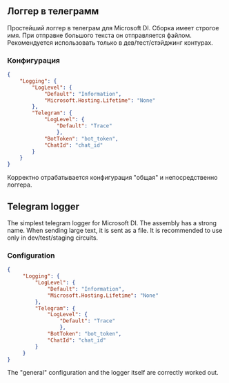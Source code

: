 ## Логгер в телеграмм
Простейший логгер в телеграм для Microsoft DI. Сборка имеет строгое имя. При отправке большого текста он отправляется файлом. Рекомендуется использовать только в дев/тест/стэйджинг контурах.
 
### Конфигурация
 
```json
{
    "Logging": {
        "LogLevel": {
            "Default": "Information",
            "Microsoft.Hosting.Lifetime": "None"
        },
        "Telegram": {
            "LogLevel": {
                "Default": "Trace"
                },
            "BotToken": "bot_token",
            "ChatId": "chat_id"
        }
    }
}
```
 
Корректно отрабатывается конфигурация "общая" и непосредственно логгера.

## Telegram logger
The simplest telegram logger for Microsoft DI. The assembly has a strong name. When sending large text, it is sent as a file. It is recommended to use only in dev/test/staging circuits.
 
### Configuration
 
```json
{
     "Logging": {
         "LogLevel": {
             "Default": "Information",
             "Microsoft.Hosting.Lifetime": "None"
         },
         "Telegram": {
             "LogLevel": {
                 "Default": "Trace"
                 },
             "BotToken": "bot_token",
             "ChatId": "chat_id"
         }
     }
}
```
 
The "general" configuration and the logger itself are correctly worked out.
